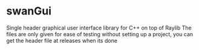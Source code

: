 # swanGui
Single header graphical user interface library for C++ on top of Raylib
The files are only given for ease of testing without setting up a project, you can get the header file at releases when its done